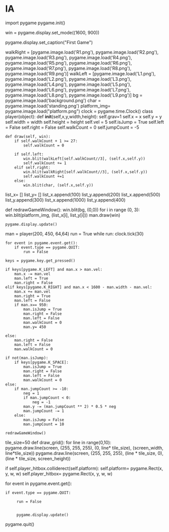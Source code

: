 # IA
import pygame
pygame.init()

win = pygame.display.set_mode((1600, 900))

pygame.display.set_caption("First Game")

walkRight = [pygame.image.load('R1.png'), pygame.image.load('R2.png'), pygame.image.load('R3.png'), pygame.image.load('R4.png'), pygame.image.load('R5.png'), pygame.image.load('R6.png'), pygame.image.load('R7.png'), pygame.image.load('R8.png'), pygame.image.load('R9.png')]
walkLeft = [pygame.image.load('L1.png'), pygame.image.load('L2.png'), pygame.image.load('L3.png'), pygame.image.load('L4.png'), pygame.image.load('L5.png'), pygame.image.load('L6.png'), pygame.image.load('L7.png'), pygame.image.load('L8.png'), pygame.image.load('L9.png')]
bg = pygame.image.load('background.png')
char = pygame.image.load('standing.png')
platform_img= pygame.image.load("platform.png")
clock = pygame.time.Clock()
class player(object):
    def __init__(self,x,y,width,height):
        self.grav=1
        self.x = x
        self.y = y
        self.width = width
        self.height = height
        self.vel = 5
        self.isJump = True
        self.left = False
        self.right = False
        self.walkCount = 0
        self.jumpCount = -5

    def draw(self, win):
        if self.walkCount + 1 >= 27:
            self.walkCount = 0

        if self.left:
            win.blit(walkLeft[self.walkCount//3], (self.x,self.y))
            self.walkCount += 1
        elif self.right:
            win.blit(walkRight[self.walkCount//3], (self.x,self.y))
            self.walkCount +=1
        else:
            win.blit(char, (self.x,self.y))
list_x= []
list_y= []
list_x.append(100)
list_y.append(200)
list_x.append(500)
list_y.append(300)
list_x.append(1000)
list_y.append(400)



def redrawGameWindow():
    win.blit(bg, (0,0))
    for i in range (0, 3):
        win.blit(platform_img, (list_x[i], list_y[i]))
        man.draw(win)
    
    pygame.display.update()



man = player(200, 450, 64,64)
run = True
while run:
    clock.tick(30)

    for event in pygame.event.get():
        if event.type == pygame.QUIT:
            run = False

    keys = pygame.key.get_pressed()

    if keys[pygame.K_LEFT] and man.x > man.vel:
        man.x -= man.vel
        man.left = True
        man.right = False
    elif keys[pygame.K_RIGHT] and man.x < 1600 - man.width - man.vel:
        man.x += man.vel
        man.right = True
        man.left = False
        if man.x== 950:
            man.isJump = True
            man.right = False
            man.left = False
            man.walkCount = 0
            man.y= 450
            
    else:
        man.right = False
        man.left = False
        man.walkCount = 0
        
    if not(man.isJump):
        if keys[pygame.K_SPACE]:
            man.isJump = True
            man.right = False
            man.left = False
            man.walkCount = 0
    else:
        if man.jumpCount >= -10:
            neg = 1
            if man.jumpCount < 0:
                neg = -1
            man.y -= (man.jumpCount ** 2) * 0.5 * neg
            man.jumpCount -= 1
        else:
            man.isJump = False
            man.jumpCount = 10
            
    redrawGameWindow()
tile_size=50
def draw_grid():
    for line in range(0,10):
        pygame.draw.line(screen, (255, 255, 255), (0, line* tile_size), (screen_width, line*tile_size))
        pygame.draw.line(screen, (255, 255, 255), (line * tile_size, 0), (line * tile_size, screen_height))

if self.player_hitbox.colliderect(self.platform):
    self.platform= pygame.Rect(x, y, w, w)
    self.player_hitbox= pygame.Rect(x, y, w, w)


for event in pygame.event.get():

    if event.type == pygame.QUIT:

         run = False


         pygame.display.update()



        
    
                    



pygame.quit()
